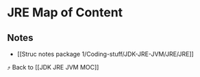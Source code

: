 # JRE Map of Content


## Notes
- [[Struc notes package 1/Coding-stuff/JDK-JRE-JVM/JRE/JRE]]

⤴️ Back to [[JDK JRE JVM MOC]]